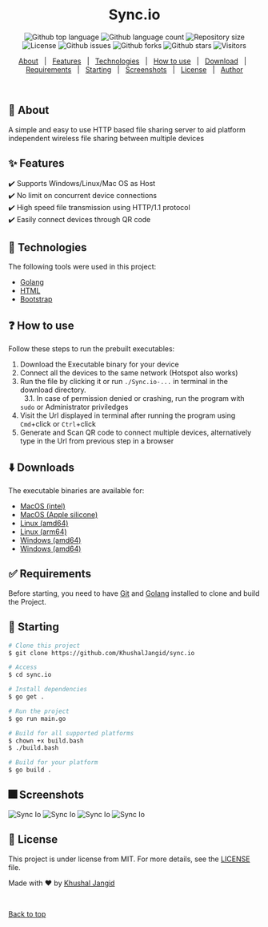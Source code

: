 <!-- <div align="center" id="top"> 
  <img src="./.github/app.gif" alt="Sync Io" />

  &#xa0;

</div> -->

<h1 align="center">Sync.io</h1>

<p align="center">
  <img alt="Github top language" src="https://img.shields.io/github/languages/top/KhushalJangid/sync.io?color=56BEB8">

  <img alt="Github language count" src="https://img.shields.io/github/languages/count/KhushalJangid/sync.io?color=56BEB8">

  <img alt="Repository size" src="https://img.shields.io/github/repo-size/KhushalJangid/sync.io?color=56BEB8">

  <img alt="License" src="https://img.shields.io/github/license/KhushalJangid/sync.io?color=56BEB8">

  <img alt="Github issues" src="https://img.shields.io/github/issues/KhushalJangid/sync.io?color=56BEB8" />

  <img alt="Github forks" src="https://img.shields.io/github/forks/KhushalJangid/sync.io?color=56BEB8" />

  <img alt="Github stars" src="https://img.shields.io/github/stars/KhushalJangid/sync.io?color=56BEB8" />

  <img alt="Visitors" src="https://visitor-badge.laobi.icu/badge?page_id=khushaljangid/sync.io&format=true">
</p>


<p align="center">
  <a href="#dart-about">About</a> &#xa0; | &#xa0; 
  <a href="#sparkles-features">Features</a> &#xa0; | &#xa0;
  <a href="#rocket-technologies">Technologies</a> &#xa0; | &#xa0;
  <a href="#question-how-to-use">How to use</a> &#xa0; | &#xa0;
  <a href="#arrow_down-downloads">Download</a> &#xa0; | &#xa0;
  <a href="#white_check_mark-requirements">Requirements</a> &#xa0; | &#xa0;
  <a href="#checkered_flag-starting">Starting</a> &#xa0; | &#xa0;
  <a href="#fireworks-screenshots">Screenshots</a> &#xa0; | &#xa0;
  <a href="#memo-license">License</a> &#xa0; | &#xa0;
  <a href="https://github.com/KhushalJangid" target="_blank">Author</a>
</p>

<br>

## :dart: About ##

A simple and easy to use HTTP based file sharing server to aid platform 
independent wireless file sharing between multiple devices

## :sparkles: Features ##

:heavy_check_mark: Supports Windows/Linux/Mac OS as Host  
:heavy_check_mark: No limit on concurrent device connections\
:heavy_check_mark: High speed file transmission using HTTP/1.1 protocol\
:heavy_check_mark: Easily connect devices through QR code

## :rocket: Technologies ##

The following tools were used in this project:

- [Golang](https://go.dev/)
- [HTML](https://developer.mozilla.org/en-US/docs/Web/HTML)
- [Bootstrap](https://getbootstrap.com/)
## :question: How to use ##

Follow these steps to run the prebuilt executables:

1. Download the Executable binary for your device 
2. Connect all the devices to the same network (Hotspot also works)
3. Run the file by clicking it or run ```./Sync.io-...``` in terminal in the download directory.\
&#xa0;&#xa0;3.1. In case of permission denied or crashing, run the program with `sudo` or Administrator priviledges
4. Visit the Url displayed in terminal after running the program using `Cmd`+click or `Ctrl`+click
5. Generate and Scan QR code to connect multiple devices, alternatively type in the Url from previous step in a browser

## :arrow_down: Downloads ##

The executable binaries are available for:

- [MacOS (intel)](build/Sync.io-darwin-amd64)
- [MacOS (Apple silicone)](build/Sync.io-darwin-arm64)
- [Linux (amd64)](build/Sync.io-linux-amd64)
- [Linux (arm64)](build/Sync.io-linux-arm64)
- [Windows (amd64)](build/Sync.io-windows-amd64.exe)
- [Windows (amd64)](build/Sync.io-windows-arm64.exe)

## :white_check_mark: Requirements ##

Before starting, you need to have [Git](https://git-scm.com) and [Golang](https://nodejs.org/en/) installed to clone and build the Project.

## :checkered_flag: Starting ##

```bash
# Clone this project
$ git clone https://github.com/KhushalJangid/sync.io

# Access
$ cd sync.io

# Install dependencies
$ go get .

# Run the project
$ go run main.go

# Build for all supported platforms
$ chown +x build.bash
$ ./build.bash 

# Build for your platform
$ go build .
```

## :fireworks: Screenshots ##
<img src="./screenshots/Screenshot 2024-07-18 at 10.07.08 AM.png" alt="Sync Io" />
<img src="./screenshots/Screenshot 2024-07-18 at 10.08.04 AM.png" alt="Sync Io" />
<img src="./screenshots/Screenshot 2024-07-18 at 10.08.12 AM.png" alt="Sync Io" />
<img src="./screenshots/Screenshot 2024-07-18 at 10.07.32 AM.png" alt="Sync Io" />

## :memo: License ##

This project is under license from MIT. For more details, see the [LICENSE](LICENSE) file.


Made with :heart: by <a href="https://github.com/KhushalJangid" target="_blank">Khushal Jangid</a>

&#xa0;

<a href="#top">Back to top</a>
